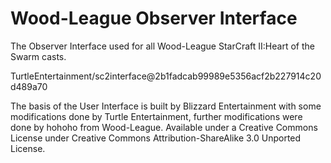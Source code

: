 Wood-League Observer Interface
==============================

The Observer Interface used for all Wood-League StarCraft II:Heart of the Swarm casts.

TurtleEntertainment/sc2interface@2b1fadcab99989e5356acf2b227914c20d489a70

The basis of the User Interface is built by Blizzard Entertainment with some modifications done by Turtle Entertainment, further modifications were done by hohoho from Wood-League.
Available under a Creative Commons License under Creative Commons Attribution-ShareAlike 3.0 Unported License.
